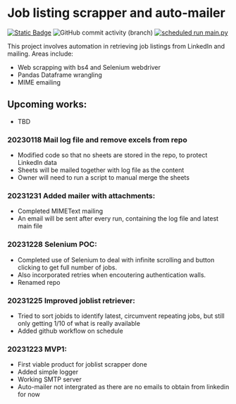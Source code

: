 # Job listing scrapper and auto-mailer
<a href="https://github.com/sienlonglim/jobs_automailer"><img alt="Static Badge" src="https://img.shields.io/badge/github-black?style=flat-square&logo=github"></a> <img alt="GitHub commit activity (branch)" src="https://img.shields.io/github/commit-activity/t/sienlonglim/jobs_automailer"> [![scheduled run main.py](https://github.com/sienlonglim/jobs_retriever_automailer/actions/workflows/actions.yaml/badge.svg)](https://github.com/sienlonglim/jobs_retriever_automailer/actions/workflows/actions.yaml)

This project involves automation in retrieving job listings from LinkedIn and mailing. Areas include:
- Web scrapping with bs4 and Selenium webdriver
- Pandas Dataframe wrangling
- MIME emailing

## Upcoming works:
- TBD

### 20230118 Mail log file and remove excels from repo
- Modified code so that no sheets are stored in the repo, to protect LinkedIn data
- Sheets will be mailed together with log file as the content
- Owner will need to run a script to manual merge the sheets

### 20231231 Added mailer with attachments:
- Completed MIMEText mailing
- An email will be sent after every run, containing the log file and latest main file

### 20231228 Selenium POC:
- Completed use of Selenium to deal with infinite scrolling and button clicking to get full number of jobs.
- Also incorporated retries when encoutering authentication walls.
- Renamed repo

### 20231225 Improved joblist retriever:
- Tried to sort jobids to identify latest, circumvent repeating jobs, but still only getting 1/10 of what is really available
- Added github workflow on schedule

### 20231223 MVP1:
- First viable product for joblist scrapper done
- Added simple logger
- Working SMTP server
- Auto-mailer not intergrated as there are no emails to obtain from linkedin for now
